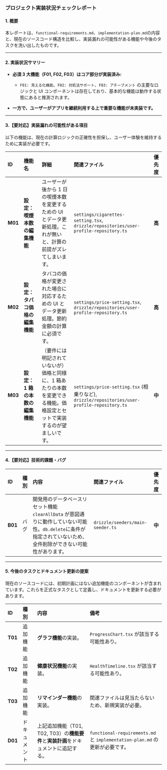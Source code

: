 ### プロジェクト実装状況チェックレポート

#### 1. 概要

本レポートは、`functional-requirements.md`、`implementation-plan.md`の内容と、現在のソースコード構造を比較し、実装漏れの可能性がある機能や今後のタスクを洗い出したものです。

---

#### 2. 実装状況サマリー

- **必須 3 大機能（F01, F02, F03）はコア部分が実装済み:**

  - `F01: 見える化機能`、`F02: 対処法サポート`、`F03: アチーブメント` の主要なロジックと UI コンポーネントは存在しており、基本的な機能は動作する状態にあると推測されます。

- **一方で、ユーザーがアプリを継続利用する上で重要な機能が未実装です。**

---

#### 3.【要対応】実装漏れの可能性がある項目

以下の機能は、現在の計算ロジックの正確性を担保し、ユーザー体験を維持するために実装が必要です。

| ID      | 機能名                         | 詳細                                                                                                                       | 関連ファイル                                                                                 | 優先度 |
| :------ | :----------------------------- | :------------------------------------------------------------------------------------------------------------------------- | :------------------------------------------------------------------------------------------- | :----- |
| **M01** | **設定：喫煙本数の編集機能**   | ユーザーが後から 1 日の喫煙本数を変更するための UI とデータ更新処理。これが無いと、計算の前提がズレてしまいます。          | `settings/cigarettes-setting.tsx`, `drizzle/repositories/user-profile-repository.ts`         | **高** |
| **M02** | **設定：タバコ価格の編集機能** | タバコの価格が変更された場合に対応するための UI とデータ更新処理。節約金額の計算に必須です。                               | `settings/price-setting.tsx`, `drizzle/repositories/user-profile-repository.ts`              | **高** |
| **M03** | **設定：1 箱の本数の編集機能** | （要件には明記されていないが）価格と同様に、1 箱あたりの本数を変更できる機能。価格設定とセットで実装するのが望ましいです。 | `settings/price-setting.tsx` (相乗りなど), `drizzle/repositories/user-profile-repository.ts` | **中** |

---

#### 4.【要対応】技術的課題・バグ

| ID      | 種別 | 内容                                                                                                                                                            | 関連ファイル                     | 優先度 |
| :------ | :--- | :-------------------------------------------------------------------------------------------------------------------------------------------------------------- | :------------------------------- | :----- |
| **B01** | バグ | 開発用のデータベースリセット機能 `clearAllData` が意図通りに動作していない可能性。`db.delete`に条件が指定されていないため、全件削除ができない可能性があります。 | `drizzle/seeders/main-seeder.ts` | **中** |

---

#### 5. 今後のタスクとドキュメント更新の提案

現在のソースコードには、初期計画にはない追加機能のコンポーネントが含まれています。これらを正式なタスクとして定義し、ドキュメントを更新する必要があります。

| ID      | 種別         | 内容                                                                                | 備考                                                                        |
| :------ | :----------- | :---------------------------------------------------------------------------------- | :-------------------------------------------------------------------------- |
| **T01** | 追加機能     | **グラフ機能**の実装。                                                              | `ProgressChart.tsx` が該当する可能性あり。                                  |
| **T02** | 追加機能     | **健康状況機能**の実装。                                                            | `HealthTimeline.tsx` が該当する可能性あり。                                 |
| **T03** | 追加機能     | **リマインダー機能**の実装。                                                        | 関連ファイルは見当たらないため、新規実装が必要。                            |
| **D01** | ドキュメント | 上記追加機能（T01, T02, T03）の**機能要件**と**実装計画**をドキュメントに追記する。 | `functional-requirements.md` と `implementation-plan.md` の更新が必要です。 |

